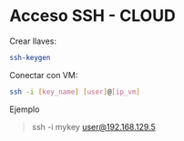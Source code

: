 # Acceso SSH - CLOUD
Crear llaves:
```sh
ssh-keygen
```

Conectar con VM:

```sh
ssh -i [key_name] [user]@[ip_vm]
```
Ejemplo
>ssh -i mykey user@192.168.129.5
